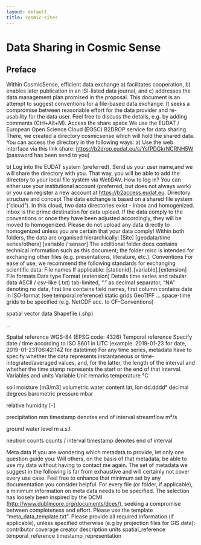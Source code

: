 ```yaml
---
layout: default
title: cosmic-sites
---
```


# Data Sharing in Cosmic Sense

## Preface

Within CosmicSense, efficient data exchange a) facilitates cooperation, b) enables later publication in an ISI-listed data journal, and c) addresses the data management plan promised in the proposal.
This document is an attempt to suggest conventions for a file-based data exchange. It seeks a compromise between reasonable effort for the data provider and re-usability for the data user.
Feel free to discuss the details, e.g. by adding comments (Ctrl+Alt+M).
Access the share space
We use the EUDAT / European Open Science Cloud (EOSC) B2DROP service for data sharing. There, we created a directory cosmicsense which will hold the shared data. You can access the directory in the following ways:
a) Use the web interface via this link share: https://b2drop.eudat.eu/s/YsfPDGkrNCRNH5W (password has been send to you)

b) Log into the EUDAT system (preferred). Send us your user name,and we will share the directory with you. That way, you will be able to add the directory to your local file system via WebDAV. How to log in? You can either use your institutional account (preferred, but does not always work) or you can register a new account at https://b2access.eudat.eu.
Directory structure and concept
The data exchange is based on a shared file system (“cloud”). In this cloud, two data directories exist - inbox and homogenized. 
inbox is the prime destination for data upload. If the data comply to the conventions or once they have been adjusted accordingly, they will be moved to homogenized. Please do not upload any data directly to homogenized unless you are certain that your data comply!
Within both folders, the data are organised hierarchically:
[Site]
[geodata/time series/others]
[variable / sensor] 
The additional folder docs contains technical information such as this document; the folder misc is intended for exchanging other files (e.g. presentations, literature, etc.).
Conventions
For ease of use, we recommend the following standards for exchanging scientific data:
File names
If applicable: [stationid]_[variable].[extension]
File formats
Data type
Format (extension)
Details
time series and tabular data
ASCII / csv-like (.txt)
tab-limited,
“.” as decimal separator,
“NA” denoting no data,
first line contains field names, 
first column contains date in ISO-format (see temporal reference)
static grids
GeoTIFF
...
space-time grids
to be specified (e.g. NetCDF acc. to CF-Conventions)


spatial vector data
Shapefile (.shp)


...





Spatial reference
WGS-84 (EPSG code: 4326)
Temporal reference
Specify date / time according to ISO 8601 in UTC (example: 2019-01-23 for date, 2019-01-23T06:42:14Z for datetime)
For any time series, metadata have to specify whether the data represents instantaneous or time-integrated/averaged values, and, for the latter, the length of the interval and whether the time stamp represents the start or the end of that interval.
Variables and units
Variable
Unit
remarks
temperature
°C


soil moisture
[m3/m3]
volumetric water content
lat, lon
dd.dddd°
decimal degrees
barometric pressure
mbar


relative humidity
[-]


precipitation
mm
timestamp denotes end of interval
streamflow
m³/s


ground water level
m a.s.l.


neutron counts
counts / interval
timestamp denotes end of interval


Meta data
If you are wondering which metadata to provide, let only one question guide you: Will others, on the basis of that metadata, be able to use my data without having to contact me again. The set of metadata we suggest in the following is far from exhaustive and will certainly not cover every use case. Feel free to enhance that minimum set by any documentation you consider helpful.
For every file (or folder, if applicable), a minimum information on meta data needs to be specified. The selection has loosely been inspired by the DCMI (http://www.dublincore.org/documents/dces/), seeking a compromise between completeness and effort.
Please use the template “meta_data_template.txt”. Please provide all required information (if applicable), unless specified otherwise (e.g by projection files for GIS data):
contributor
coverage
creator
description
units
spatial_reference
temporal_reference
timestamp_representation
